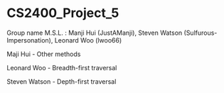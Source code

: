 # CS2400_Project_5
Group name M.S.L. : Manji Hui (JustAManji), Steven Watson (Sulfurous-Impersonation), Leonard Woo (lwoo66)

Maji Hui - Other methods

Leonard Woo - Breadth-first traversal

Steven Watson - Depth-first traversal
